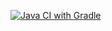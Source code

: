 [![Java CI with Gradle](https://github.com/IAmProgrammist/AQA0-1.1-basics/actions/workflows/gradle.yml/badge.svg?branch=junit4-platform)](https://github.com/IAmProgrammist/AQA0-1.1-basics/actions/workflows/gradle.yml)
